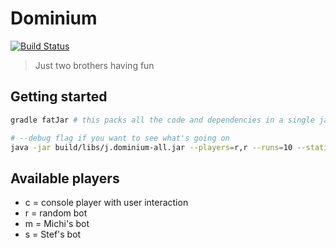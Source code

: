 # Dominium

[![Build Status](https://travis-ci.com/mihaeu/dominium.svg?token=6E2gXvaZaEh2XxFCPhrX&branch=develop)](https://travis-ci.com/mihaeu/dominium)

> Just two brothers having fun

## Getting started

```bash
gradle fatJar # this packs all the code and dependencies in a single jar file

# --debug flag if you want to see what's going on
java -jar build/libs/j.dominium-all.jar --players=r,r --runs=10 --statistics
```

## Available players

 - c = console player with user interaction
 - r = random bot
 - m = Michi's bot
 - s = Stef's bot

